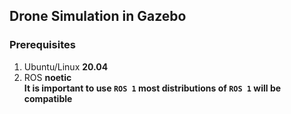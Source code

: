 ## Drone Simulation in Gazebo

### Prerequisites
1. Ubuntu/Linux **20.04**
2. ROS **noetic**  
**It is important to use `ROS 1` most distributions of `ROS 1` will be compatible**

